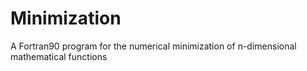 # Minimization
A Fortran90 program for the numerical minimization of n-dimensional mathematical functions
